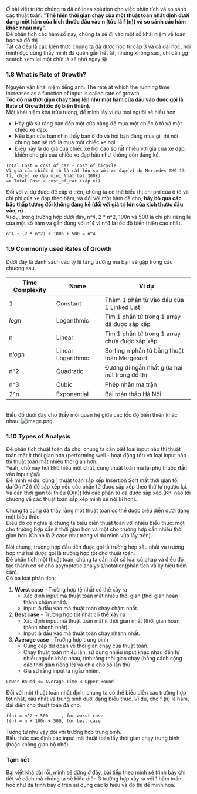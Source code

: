 Ở bài viết trước chúng ta đã có idea solution cho việc phân tích và so sánh các thuật toán: "**Thể hiện thời gian chạy của một thuật toán nhất định dưới dạng một hàm của kích thước đầu vào n (tức là f (n)) và so sánh các hàm khác nhau này**".\
Để phân tích các hàm số này, chúng ta sẽ đi vào một số khái niệm về toán học và đồ thị.\
Tất cả đều là các kiến thức chúng ta đã được học từ cấp 3 và cả đại học, hồi mình đọc cũng thấy mình đã quên gần hết 😅, nhưng không sao, chỉ cần gg search xem lại một chút là sẽ nhớ ngay 😁


### 1.8 What is Rate of Growth?
Nguyên văn khái niệm tiếng anh: The rate at which the running time increases as a function of input is called rate of growth.\
**Tốc độ mà thời gian chạy tăng lên như một hàm của đầu vào được gọi là Rate of Growth(tốc độ biến thiên).**\
Một khái niệm khá trừu tượng, để mình lấy ví dụ mọi người sẽ hiểu hơn:
* Hãy giả sử rằng bạn đến một cửa hàng để mua một chiếc ô tô và một chiếc xe đạp.
* Nếu bạn của bạn nhìn thấy bạn ở đó và hỏi bạn đang mua gì, thì nói chung bạn sẽ nói là mua một chiếc xe hơi. 
* Điều này là do giá của chiếc xe hơi cao so rất nhiều với giá của xe đạp, khiến cho giá của chiếc xe đạp hầu như không còn đáng kể.
```
Total Cost = cost_of_car + cost_of_bicycle
Vì giá của chiếc ô tô là rất lớn so với xe đạp(ví dụ Mercedes AMG 13 tỉ, chiếc xe đạp mini Nhật bãi 300k)
=> Total Cost ≈ cost_of_car (xấp xỉ)
```

Đối với ví dụ được đề cập ở trên, chúng ta có thể biểu thị chi phí của ô tô và chi phí của xe đạp theo hàm, và đối với một hàm đã cho, **hãy bỏ qua các bậc thấp tương đối không đáng kể (đối với giá trị lớn của kích thước đầu vào, n) .**\
Ví dụ, trong trường hợp dưới đây, n^4, 2 * n^2, 100n và 500 là chi phí riêng lẻ của một số hàm và gần đúng với n^4 vì n^4 là tốc độ biến thiên cao nhất.
```
n^4 + (2 * n^2) + 100n + 500 ≈ n^4
```



### 1.9 Commonly used Rates of Growth
Dưới đây là danh sách các tỷ lệ tăng trưởng mà bạn sẽ gặp trong các chương sau.


| Time Complexity | Name| Ví dụ|
| -------- | -------- | -------- |
| 1     | Constant     | Thêm 1 phần từ vào đầu của 1 Linked List     |
| *log*n     | Logarithmic     | Tìm 1 phần tử trong 1 array đã được sắp xếp     |
| n     | Linear     | Tìm 1 phần tử trong 1 array chưa được sắp xếp     |
| n*log*n     | Linear Logarithmic     | Sorting n phần tử bằng thuật toán Mergesort     |
| n^2    | Quadratic     | Đường đi ngắn nhất giữa hai nút trong đồ thị     |
| n^3     | Cubic     | Phép nhân ma trận     |
| 2^n     | Exponential     | Bài toán tháp Hà Nội     |

\
Biểu đồ dưới đây cho thấy mối quan hệ giữa các tốc độ biến thiên khác nhau.
![image.png](https://images.viblo.asia/1dc9dc24-9148-48c8-839f-c8ed3008b815.png)
### 1.10 Types of Analysis
Để phân tích thuật toán đã cho, chúng ta cần biết loại input nào thì thuật toán mất ít thời gian hơn (performing well - hoạt động tốt) và loại input nào thì thuật toán mất nhiều thời gian hơn.\
Yeah, chỗ này hơi khó hiểu một chút, cùng thuật toán mà lại phụ thuộc đầu vào input @@\
Để mình ví dụ, cùng 1 thuật toán sắp xếp Insertion Sort mất thời gian tối đa(O(n^2)) để sắp xếp nếu các phần tử được sắp xếp theo thứ tự ngược lại. Và cần thời gian tối thiểu (O(n)) khi các phần tử đã được sắp xếp.\(Khi nào tới chương về các thuật toán sắp xếp mình sẽ nói kĩ hơn).

Chúng ta cũng đã thấy rằng một thuật toán có thể được biểu diễn dưới dạng một biểu thức.\
Điều đó có nghĩa là chúng ta biểu diễn thuật toán với nhiều biểu thức: một cho trường hợp cần ít thời gian hơn và một cho trường hợp cần nhiều thời gian hơn.(Chính là 2 case như trong ví dụ mình vừa lấy trên).

Nói chung, trường hợp đầu tiên được gọi là trường hợp xấu nhất và trường hợp thứ hai được gọi là trường hợp tốt cho thuật toán.\
Để phân tích một thuật toán, chúng ta cần một số loại cú pháp và điều đó tạo thành cơ sở cho asymptotic analysis/notation(phân tích và ký hiệu tiệm cận).\
Có ba loại phân tích:
1. **Worst case** - Trường hợp tệ nhất có thể xảy ra
    * Xác định input mà thuật toán mất nhiều thời gian (thời gian hoàn thành chậm nhất).
    * Input là đầu vào mà thuật toán chạy chậm nhất.
2. **Best case** - Trường hợp tốt nhất có thể xảy ra
    * Xác định input mà thuật toán mất ít thời gian nhất (thời gian hoàn thành nhanh nhất).
    * Input là đầu vào mà thuật toán chạy nhanh nhất.
3. **Average case** - Trường hợp trung bình
    * Cung cấp dự đoán về thời gian chạy của thuật toán.
    * Chạy thuật toán nhiều lần, sử dụng nhiều input khác nhau đến từ nhiều nguồn khác nhau, tính tổng thời gian chạy (bằng cách cộng các thời gian riêng lẻ) và chia cho số lần thử.
    *  Giả sử rằng input là ngẫu nhiên.

```
Lower Bound <= Average Time < Upper Bound
```

Đối với một thuật toán nhất định, chúng ta có thể biểu diễn các trường hợp tốt nhất, xấu nhất và trung bình dưới dạng biểu thức. Ví dụ, cho f (n) là hàm, đại diện cho thuật toán đã cho.
```
f(n) = n^2 + 500     , for worst case
f(n) = n + 100n + 500, for best case
```

Tương tự như vậy đối với trường hợp trung bình. \
Biểu thức xác định các input mà thuật toán lấy thời gian chạy trung bình (hoặc không gian bộ nhớ).

### Tạm kết
Bài viết khá dài rồi, mình sẽ dừng ở đây, bài tiếp theo mình sẽ trình bày chi tiết về cách mà chúng ta sẽ biểu diễn 3 trường hợp xảy ra với 1 hàm toán học như đã trình bày ở trên sử dụng các kí hiệu và đồ thị để minh họa.